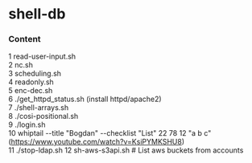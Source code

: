 # shell-db
### Content  
1 read-user-input.sh  
2 nc.sh  
3 scheduling.sh  
4 readonly.sh  
5 enc-dec.sh  
6 ./get_httpd_status.sh  (install httpd/apache2)  
7 ./shell-arrays.sh  
8 ./cosi-positional.sh  
9 ./login.sh  
10 whiptail --title "Bogdan" --checklist "List" 22 78 12  "a b c"  (https://www.youtube.com/watch?v=KsiPYMKSHU8)  
11 ./stop-ldap.sh
12 sh-aws-s3api.sh # List aws buckets from accounts